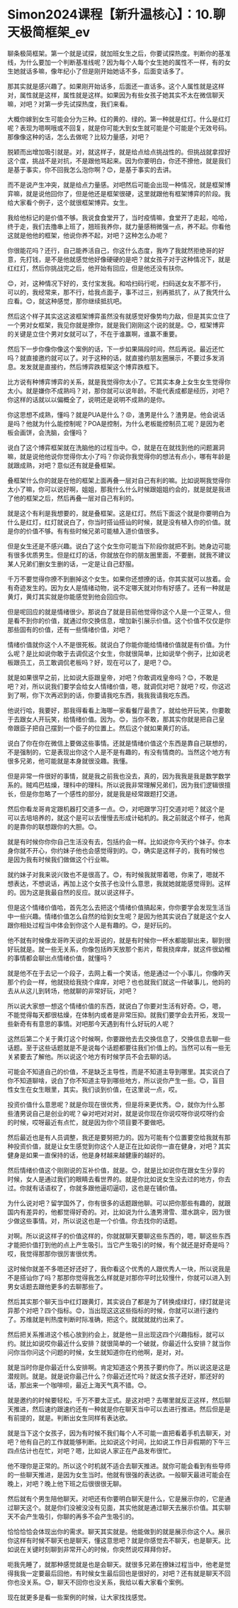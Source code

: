 # Simon2024课程【新升温核心】：10.聊天极简框架_ev

聊条极简框架。第一个就是试探，就加班女生之后，你要试探热度。判断你的基准线，为什么要加一个判断基准线呢？因为每个人每个女生她的属性不一样，有的女生她就话多嘛，像年纪小了但是刚开始她话不多，后面变话多了。

那其实就是感兴趣了。如果刚开始话多，后面还一直话多。这个人属性就是这样对，属性就是这样，属性就是这样。如果因为有些女孩子她其实不太在微信聊天嘛，对吧？对第一步先试探热度，我们来看。

大概你嫁到女生可能会分为三种。红的黄的、绿的。第一种就是红灯。什么是红灯呢？表现为嗯啊哦或不回复，就是你可能大到女生就可能是个可能是个无效号码。那像像这种的话，怎么去做呢？比较力量感，对吧？

脱颖而出增加吸引就是。对，就这样子，就是给点给点挑战性的。但挑战就拿捏好这个度，挑战不是对抗，不是跟他骂起来。因为你要明白，你还不撩他，就是我们是基于事实，你不回我怎么泡你啊？😊，是基于事实的去讲。

而不是说产生冲突，就是给点力量感。对吧然后可能会出现一种情况，就是框架博弈嘛，就是说他回你了，但是他还是框架很硬，这里就跟他有框架博弈的阶段。我给大家看个例子，这个就很框架博弈。女生。

我给他标记的是价值不够。我说食食堂开了，当时疫情嘛，食堂开了走起，哈哈，终于走，我们去撸串上班了，翘班我养你，就力量感稍微强一点，养不起。你看他这就是他他的框架，他说你养不起，对吧？这种怎么办呢？

你很能花吗？还行，自己能养活自己，你这什么态度，我咋了我就然拒绝哥的好意，先打钱，是不是他就感觉他好像硬硬的是吧？就女孩子对于这种情况下，就是红红灯，然后你挑战完之后，他开始有回应，但是他还没有扶你。

😊，对，这种情况下好的，支付宝发我。和哈扫码行呢，扫码送女友不那不行，可以的，我经常来，那不行，给我点面子，事不过三，别再抵抗了，从了我凭什么应看。😊，就这种感觉，那你继续抵抗吧。

然后这个样子其实这这波框架博弈虽然没有就感觉好像势均力敌，但是其实立住了一个男对女框架，我见你就是撩你，就是我们刚刚这个说的就是。😊，框架博弈的关键是立住个男对女就可以了，不在于谁赢啊，谁赢不重要。

然后下一步你像你像这个案例的话，下一步如果隔段时间，然后再说。最近还忙吗？就直接邀约就可以了。对于这种的话，就直接约朋友圈展示，不要过多发消息。发发就是直接约，然后博弈跌框架这个博弈跌框下。

比方说有种博弈博弈的关系，就是我觉得你太小了。它其实本身上女生女生觉得你太小。就是嫌你不成熟吗？对，那你就可以说年龄。不能代表成都是经历，对吧？你这样的话就以以偏概全了，说明还是说明不成熟的是你。

你这思想不成熟，懂吗？就是PUA是什么？😡，渣男是什么？渣男是。他会说话是吗？他就为什么能控制呢？POA是控制，为什么老板能控制员工呢？是因为老板会画饼，会洗脑，会懂吗？

说白了这个博弈框架就在洗脑他的过程当中。😊，就是在在就找到他的问题漏洞嘛，就是说他他说你觉得你太小了吗？你说你我觉得你的想法有点小，哪有年龄是就跟成熟，对吧？意似还有就是叠框架。

叠框架什么你的就是在他的框架上面再叠一层对自己有利的嘛。比如说啊我觉得你太小了嘛，你可以说好啊，姐姐，那我什么什么时候跟姐姐约会的，就是就是我进了他的框架之后，然后再叠一层对自己有利的。

就是这个有利是我想要的，就是叠框架。这是红灯。然后下面这个就是你要明白为什么是红灯，红灯就说白了，你当时搭讪搭讪的时候，就是没有植入你的价值。就是你的价值不够。有有些时候兄弟可能植入道价值很多。

但是女生还是不感兴趣。说白了这个女生你可能当下阶段你就把不到。她身边可能有很多优质男生。但是红灯的话，你就放在你的朋友圈里面，不要删，就我不建议某人兄弟们删女生删的话，一定是让自己舒服。

千万不要觉得你撩不到删掉这个女生。如果你还想撩的话，你其实就可以放着。会有奇迹发生的。因为女人是情绪动物，说不定哪天就对你有好感了。还有一种就是黄灯，黄灯其实就是你能感觉到他会回应你。

但是呢回应的就是情绪很少。那说白了就是目前他觉得你这个人是一个正常人，但是看不到你的价值，就通过你交换信息，增加新引展示价值。这个价值不仅仅是你那些固有的价值，还有一些情绪价值，对吧？

情绪价值就你这个人不是很死板。就说白了你能你能给情绪价值就是有价值。为什么呢？是比如说你敢于去调侃这个女生，你就很简单，比如说举个例子，比如说老板跟员工，员工敢调侃老板吗？好，现在可以了，是吧？😊。

就是如果很早之前，比如说大臣跟皇帝，对吧？你敢调戏皇帝吗？😊，不敢是吧？对，所以说我们要学会给女人情绪价值，嗯，就调侃对吧？就吧？哎，你这迟到了啊，你下次再迟到的话，你要请我吃东西，我我我请我吃东西。

他说行哈，我要好，那我得看看上海哪一家看餐厅最贵了，就给他开玩笑，你要敢于去跟女人开玩笑，给情绪价值。因为。😊，当你不敢，那其实你就是把自己皇帝跟臣子把自己摆到一个臣子的位置上。然后这个就如果黄灯的话。

说白了你在你在微信上要做这些事情。还就是情绪价值这个东西是靠自己联想的，不是强制的，它是表现出你这个人是不是有趣的，有没有情商的。当然这个地方有很多兄弟，他可能就是本身就很没趣。我懂。

但是非常一件很好的事情，就是我之前我也没去，真的，因为我我是我是数学数学系的。贼鸡巴枯燥，理科中的理科。所以说我非常理解兄弟们，因为我们逻辑很擅长，但是你忽略了一个感性的部分，就是我是经常跟题打交道。

然后你看龙哥肯定跟机器打交道多一点。😊，对吧跟学习打交道对吧？就这个是可以去培培养的，就这个是可以去慢慢去形成计础机的。我之前就这个样子，他真的是靠你的联想跟你的大胆。😊。

就是有时候你你你自己生活没有去，包括约会一样。比如说你今天约个妹子。你本身你就不开心，你约妹子他也会感觉得到的。😊，确实是这样子的，我有时候也是因为我有时候我们做做这个行业嘛。

就约妹子对我来说兴致也不是很高了。😊，有时候我就带着嗯，你来了，嗯就不想表达，不想说话，再加上这个女孩子也没什么意思，我就她就能感觉得到。这样的。因为这是我最自然的反应。就以说这样子。

但是这个情绪价值哈，首先怎么去把这个情绪价值搞起来，你你要学会发现生活当中一些兴趣。情绪价值怎么自然的给到女生呢？是因为他其实说白了就是这个女人跟你相处过程当中体会到你这个人是有趣的。😊，是好玩的。

他不就有时候像龙哥昨天说的龙哥说的，就是有时候你一杯水都能聊出来，聊到很好玩就是。就一些无关系，你像包括昨天放那个影片，帮我挠痒痒，就这件很幼稚的事情都会聊出点情绪价值，就懂吗？

就是他不在于去记一个段子，去网上看一个笑话，他是通过一个小事儿，你像昨天那个约会一样，他就挠给我挠个痒痒，对吧？也也就我们就这一件破事儿，他妈的去从从这儿到转场，他就聊的非常好玩，对吧？

所以说大家想一想这个情绪价值的东西，就说白了你要对生活有好奇。😊，嗯，不能觉得每天都很枯燥，在体制内或者是非常压抑。就我们要学会去开拓，发现一些新奇有有意思的事情。对吧那今天遇到有什么好玩的人呢？

这然后第二个关于黄灯这个时候啊，你要跟他去去交换信息了，交换信息去聊一些话题。至于这些话题就是不是说每个话题都要往我们价值上的。当然可以有一些无关紧要去了解他。所以说这个地方有时候学员不会去聊的话。

可能会不知道自己的价值，不是缺乏主导性，而是不知道主导到哪里。其实说白了你不知道聊啥，说白了你不知道主导到哪些地方，所以说你产生一些。😊，盲目性女生在女生眼里，其实。我们谈到价值，在这里说一点，哎。

投资价值什么意思呢？就是你现在很优秀，但是将来更优秀。😊，就你为什么那些渣男说自己是创业的呢？😀对吧对对对，就是说你现在你说哎呀你说哎呀约会的时候，哎呀最近有点忙，就是因为你个项目要不要做吧。

然后最近也是有人员调整，我还是要努把力的。因为可能有个位置要空给我就有那种投资价值，就是让女生感觉到你这个人是正在比如说你一直在健身，对吧？其实健身是如果一直保持的话，他是身材越来越健康的越好的。

然后情绪价值这个刚刚说的互补价值，就是。😊，就是比如说你在跟女生分享的时候，女人是通过我们的眼睛去看世界的。就是你比如说女生没去过的地方，你去过。你就有话语权了，你就多跟他逼叨逼叨，这也是在铺价值。

为什么说对吧？留学国外了，你有很多的话题跟他聊。可以把你那些有趣的，就跟国内有差异的，他都觉得好奇的。对，比如说为什么渣男滑雪、潜水跳伞，因为很少做这些事情。对，所以说这也是一个价值。你去找你的话题。

对啊。所以说这样子的价值这样的，你就就聊天要聊这些东西的，嗯，聊这些东西才能把价值打到他的点上产生吸引。当它产生吸引的时候，有个就还是好奇是吗？哎，我觉得那那你很厉害很优秀。

这时候你就差不多嗯还好还好了，我你看这个优秀的人跟优秀人一块，所以说我是不是搭讪你了吗？那那你觉得我怎么样就是对那你平时比较慢什，你就可以进入到男女话题去跟他更多的去聊那些了。

然后其实那个聊天当中红灯跟黄灯，其实说白了都是为了转换成绿灯，绿灯就是诧异那个对吧？四个指标。😊，当出现这这这些指标的时候，你就可以进行速约了。苏维就是判热度判断时际准确，把这个。就就就就约出来了。

然后把关系推进这个核心放到约会上，就是他一旦出现这四个兴趣指标，就可以约。就比如说哎你最近什么安排？就很简单的一个破就，你最近什么安排？就当你问你当你问这个问题的时候，女生就知道你在约他啊，是对，对。

就是当时你是你最近什么安排啊。肯定知道这个男孩子要约你了。所以说这是这是潜规则。就是。就是说你最己什么？你最近还忙吗？就这女孩子还好，那还好的话，那出来一个咖啡呗，最近上海天气真不错。😊。

就是邀约的时候要轻松，千万不要太正式。是这对吧？去哪里就反正这样，然后聊天推进，然后速约跟速约还有一种就是你在聊天当中可以去进行推进。然后但是是有前提的，就是。判断出女生同样有表达欲。

就是当下这个女孩子，因为有时候不我们每个人不可能一直把看着手机去聊天，对吧？他有自己的工作就能够判断。比如说这个时间，比如说工作日非假期的下午三四点估计也在忙，对吧？嗯，比如说人家正在产品发布很忙。

他不理你是正常的。所以这个时机就不适合去聊天推进。就你可能会看到有些导师的一些聊天推进，是因为女生当时。他就有很强的表达欲。一般聊天最进可能会在晚上，对吧？晚上他下班之后很很很无聊。

然后就有个男生陪他聊天。对吧还有你要明白聊天是什么，它是展示你的，它是通过聊天这个。就是你们没被没没有见面，其实他就是通过聊天去展示价值。其实聊天不会产生吸引，你聊的再多不会产生吸引的。

恰恰恰恰会体现出你的需求。聊天其实就是。他能做到的就是展示你这个人。展示你这样有时候不聊天也是聊天，懂这意思吧？就是你感觉去不聊天，也是聊天。比如说在关键时刻聊到非常开心的时候，你突然说哎拜拜你好。

呃我先睡了，就那种感觉就是也是会聊天。就很多兄弟在撩妹过程当中，他老是觉得我我一定要最后回他，有时候女生最后回也是很好的，对吧？还有就是聊天不回你也没关系。😊，聊天不回你也没关系，我给以看大家看个案例。

现在就更多是看一些案例的时候，让大家找找感觉。